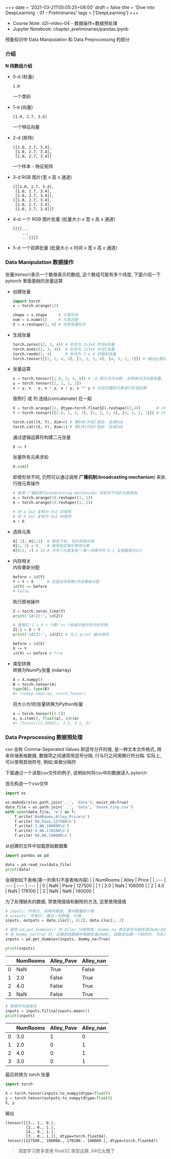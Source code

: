 +++
date = '2021-03-21T05:05:25+08:00'
draft = false
title = 'Dive into DeepLearning - 01 - Preliminaries'
tags = ['DeepLearning']
+++

- Course Note: d2l-video-04 - 数据操作+数据预处理
- Jupyter Notebook: chapter_preliminaries/pandas.ipynb

预备知识中 Data Manipulation 和 Data Preprocessing 的部分

### 介绍

**N 纬数组介绍**

- 0-d (标量)

  ```
  1.0
  ```

  一个类别

- 1-d (向量)

  ```
  [1.0, 2.7, 3.4]
  ```

  一个特征向量

- 2-d (矩阵)

  ```
  [[1.0, 2.7, 3.4],
   [1.0, 2.7, 3.4],
   [1.0, 2.7, 3.4]]
  ```

  一个样本 - 特征矩阵

- 3-d RGB 图片(宽 x 高 x 通道)

  ```
  [[[1.0, 2.7, 3.4],
   [1.0, 2.7, 3.4],
   [1.0, 2.7, 3.4]],
  [[1.0, 2.7, 3.4],
   [1.0, 2.7, 3.4],
   [1.0, 2.7, 3.4]]]
  ```

- 4-d 一个 RGB 图片批量 (批量大小 x 宽 x 高 x 通道)

  ```
  [[[[...
      ...
      ...]]]]
  ```

- 5-d 一个视屏批量 (批量大小 x 时间 x 宽 x 高 x 通道)

### Data Manipulation 数据操作

张量(tensor)表示一个数值表示的数组, 这个数组可能有多个纬度, 下面介绍一下 pytorch 里面基础的张量运算

- 创建张量

  ```Python
  import torch
  x = torch.arange(12)

  shape = x.shape     # 元素形状
  num = x.numel()     # 元素总数
  X = x.reshape(3, 4) # 改变张量形状
  ```

- 生成张量

  ```Python
  torch.zeros((2, 3, 4)) # 形状为 2x3x4 的全0张量
  torch.ones((2, 3, 4))  # 形状为 2x3x4 的全1张量
  torch.randn(3, 4)      # 形状为 3 x 4 的随机张量
  torch.tensor([[2, 1, 4, 3], [1, 2, 3, 4], [4, 3, 2, 1]]) # 通过py数组生成张量
  ```

- 张量运算

  ```Python
  x = torch.tensor([1.0, 2, 4, 8]) # .0 表示为浮点数, 会转换为浮点数张量, 而不是整数
  y = torch.tensor([2, 2, 2, 2])
  x + y, x - y, x * y, x / y, x ** y # 对应位置的元素进行标准运算
  ```

  按照行 或 列 连结(concatenate) 在一起

  ```Python
  X = torch.arange(12, dtype=torch.float32).reshape((3,4))       # shape: 3x4
  Y = torch.tensor([[2.0, 1, 4, 3], [1, 2, 3, 4], [4, 3, 2, 1]]) # shape: 3x4

  torch.cat((X, Y), dim=0) # 第0纬(外层)连结: 变成6x8
  torch.cat((X, Y), dim=1) # 第1纬(内存)连结: 变成3x8
  ```

  通过逻辑运算符构建二元张量

  ```Python
  X == Y
  ```

  张量所有元素求和

  ```Python
  X.sum()
  ```

  即使形状不同, 仍然可以通过调用 **广播机制**(**broadcasting mechanism**) 来执行按元素操作

  ```Python
  # 使用 广播机制(broadcasting mechanism) 将形状不同的元素相加
  a = torch.arange(3).reshape((3, 1))
  b = torch.arange(2).reshape((1, 2))

  # 将 a 3x2 复制为 3x2 的矩阵
  # 将 b 1x2 复制为 3x2 的矩阵
  a + b
  ```

- 选择元素

  ```Python
  X[-1], X[1:3]  # 使用下标, 切片获取元素
  X[1, 2] = 9    # 使用指定索引修改元素
  X[0:2, :] = 12 # 为多个元素复制 (第一纬度中的 0,1 全部赋值为12)
  ```

- 内存相关  
   内存重新分配

  ```Python
  before = id(Y)
  Y = Y + X      # 这里加法导致Y内存重新分配
  id(Y) == before
  # False
  ```

  执行原地操作

  ```Python
  Z = torch.zeros_like(Y)
  print('id(Z):', id(Z))

  # 使用X[:] = X + Y或X += Y来减少操作的内存开销
  Z[:] = X + Y
  print('id(Z):', id(Z)) # 与上 print 输出相同

  before = id(X)
  X += Y
  id(X) == before # True
  ```

- 类型转换  
   转换为NumPy张量 (ndarray)

  ```Python
  A = X.numpy()
  B = torch.tensor(A)
  type(A), type(B)
  #> (numpy.ndarray, torch.Tensor)
  ```

  将大小为1的张量转换为Python标量

  ```Python
  a = torch.tensor([3.5])
  a, a.item(), float(a), int(a)
  #> (tensor([3.5000]), 3.5, 3.5, 3)
  ```

### Data Preprocessing 数据预处理

csv 全称 Comma-Seperated Values 即逗号分开的值, 是一种文本文件格式, 用来存储表格数据, 数据项之间通常用逗号分隔, 行与行之间用换行符分隔. 实际上, 可以使用其他符号, 例如;来做分隔符

下面通过一个读取csv文件的例子, 说明如何将csv中的数据读入 pytorch

首先构造一个csv文件

```Python
import os

os.makedirs(os.path.join('..', 'data'), exist_ok=True)
data_file = os.path.join('..', 'data', 'house_tiny.csv')
with open(data_file, 'w') as f:
    f.write('NumRooms,Alley,Price\n')
    f.write('NA,Pave,127500\n')
    f.write('2,NA,106000\n')
    f.write('4,NA,178100\n')
    f.write('NA,NA,140000\n')
```

从创建的文件中加载原始数据集

```Python
import pandas as pd

data = pd.read_csv(data_file)
print(data)
```

会得到如下表格(第一列索引不是表格内容)
| | NumRooms | Alley | Price |
| :--- | :--- | :--- | :--- |
| 0 | NaN | Pave | 127500 |
| 1 | 2.0 | NaN | 106000 |
| 2 | 4.0 | NaN | 178100 |
| 3 | NaN | NaN | 140000 |

为了处理缺失的数据, 常使用插值和删除的方法, 这里使用插值

```Python
# inputs: 所有行, 前两列数据, 房间数量和小巷
# outputs: 所有行, 最后一列数据, 价格
inputs, outputs = data.iloc[:, 0:2], data.iloc[:, 2]

# 使用 pd.get_dummies() 将 Alley 分成两类, dummy_na 表示是否为缺失值(NaN)创建一个新的独热编码列
# 当 dummy_na=True 时, 如果原始数据中有缺失值(NaN), 函数会创建一个新的列, 列名为原列名_nan, 并用True来标记所有原始值为NaN的行
inputs = pd.get_dummies(inputs, dummy_na=True)

print(inputs)
```

|     | NumRooms | Alley_Pave | Alley_nan |
| :-- | :------- | :--------- | :-------- |
| 0   | NaN      | True       | False     |
| 1   | 2.0      | False      | True      |
| 2   | 4.0      | False      | True      |
| 3   | NaN      | False      | True      |

```Python
# 使用平均值填充
inputs = inputs.fillna(inputs.mean())
print(inputs)
```

|     | NumRooms | Alley_Pave | Alley_nan |
| :-- | :------- | :--------- | :-------- |
| 0   | 3.0      | 1          | 0         |
| 1   | 2.0      | 0          | 1         |
| 2   | 4.0      | 0          | 1         |
| 3   | 3.0      | 0          | 1         |

最后转换为 torch 张量

```Python
import torch

X = torch.tensor(inputs.to_numpy(dtype=float))
y = torch.tensor(outputs.to_numpy(dtype=float))
X, y
```

输出

```
(tensor([[3., 1., 0.],
         [2., 0., 1.],
         [4., 0., 1.],
         [3., 0., 1.]], dtype=torch.float64),
 tensor([127500., 106000., 178100., 140000.], dtype=torch.float64))
```

> 深度学习更多使用 float32 类型运算, 64位太慢了
